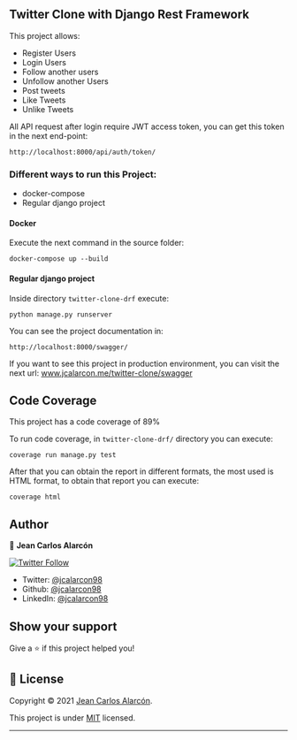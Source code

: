 ## Twitter Clone with Django Rest Framework

This project allows:
- Register Users
- Login Users
- Follow another users
- Unfollow another Users
- Post tweets
- Like Tweets
- Unlike Tweets

All API request after login require JWT access token, you can get this token in the next end-point:
```shell
http://localhost:8000/api/auth/token/
```

### Different ways to run this Project:
- docker-compose
- Regular django project

#### Docker
Execute the next command in the source folder:
```shell
docker-compose up --build
```

#### Regular django project
Inside directory `twitter-clone-drf` execute:
```shell
python manage.py runserver
```

You can see the project documentation in: 
```shell
http://localhost:8000/swagger/
```
If you want to see this project in production environment, you can visit the next url: 
www.jcalarcon.me/twitter-clone/swagger

## Code Coverage
This project has a code coverage of 89%

To run code coverage, in `twitter-clone-drf/` directory you can execute:
```shell
coverage run manage.py test
```

After that you can obtain the report in different formats, the most used is HTML format, to obtain that report
you can execute:
```shell
coverage html
```

## Author

👤 **Jean Carlos Alarcón**

[![Twitter Follow](https://img.shields.io/twitter/follow/jcalarcon98?color=1DA1F2&label=Follow%20me%20on%20Twitter%21&logo=twitter&style=for-the-badge)](https://twitter.com/jcalarcon98)

* Twitter: [@jcalarcon98](https://twitter.com/jcalarcon98)
* Github: [@jcalarcon98](https://github.com/jcalarcon98)
* LinkedIn: [@jcalarcon98](https://linkedin.com/in/jcalarcon98)

## Show your support

Give a ⭐️ if this project helped you!

## 📝 License

Copyright © 2021 [Jean Carlos Alarcón](https://github.com/jcalarcon98).

This project is under [MIT](https://opensource.org/licenses/MIT) licensed.

***